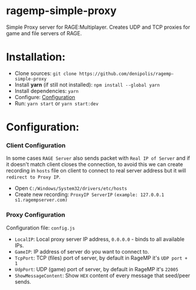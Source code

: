 # ragemp-simple-proxy

Simple Proxy server for RAGE:Multiplayer. Creates UDP and TCP proxies for game and file servers of RAGE.

# Installation:

- Clone sources: `git clone https://github.com/denipolis/ragemp-simple-proxy`
- Install **yarn** (if still not installed): `npm install --global yarn`
- Install dependencies: `yarn`
- Configure: [Configuration](#configuration)
- Run: `yarn start` or `yarn start:dev`

# Configuration:

### Client Configuration

In some cases `RAGE Server` also sends packet with `Real IP of Server` and if it doesn't match client closes the connection, to avoid this we can create recording in `hosts` file on client to connect to real server address but it will `redirect to Proxy IP`.

- Open `C:/Windows/System32/drivers/etc/hosts`
- Create new recording: `ProxyIP ServerIP` `(example: 127.0.0.1 s1.ragempserver.com)`

### Proxy Configuration

Configuration file: `config.js`

- `LocalIP`: Local proxy server IP address, `0.0.0.0` - binds to all available IPs.
- `GameIP`: IP address of server do you want to connect to.
- `TcpPort`: TCP (files) port of server, by default in RageMP it's `UDP port + 1`
- `UdpPort`: UDP (game) port of server, by default in RageMP it's `22005`
- `ShowMessageContent`: Show `HEX` content of every message that seed/peer sends.
